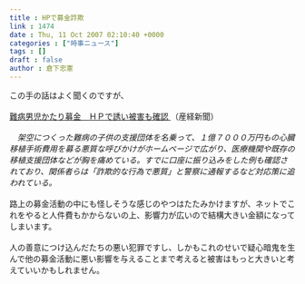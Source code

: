 ```yaml
---
title : HPで募金詐欺
link : 1474
date : Thu, 11 Oct 2007 02:10:40 +0000
categories : ["時事ニュース"]
tags : []
draft : false
author : 倉下忠憲
---
```


この手の話はよく聞くのですが、<BR><BR><A HREF="http://sankei.jp.msn.com/affairs/crime/071011/crm0710110708001-n1.htm" TARGET="_blank">難病男児かたり募金　ＨＰで誘い被害も確認 </A>（産経新聞）<BR><BR><I>　架空につくった難病の子供の支援団体を名乗って、１億７０００万円もの心臓移植手術費用を募る悪質な呼びかけがホームページで広がり、医療機関や既存の移植支援団体などが胸を痛めている。すでに口座に振り込みをした例も確認されており、関係者らは「詐欺的な行為で悪質」と警察に通報するなど対応策に追われている。</I><BR><BR>路上の募金活動の中にも怪しそうな感じのやつはたたみかけますが、ネットでこれをやると人件費もかからないの上、影響力が広いので結構大きい金額になってしまいます。<BR><BR>人の善意につけ込んだたちの悪い犯罪ですし、しかもこれのせいで疑心暗鬼を生んで他の募金活動に悪い影響を与えることまで考えると被害はもっと大きいと考えていいかもしれません。<BR><br><br>
